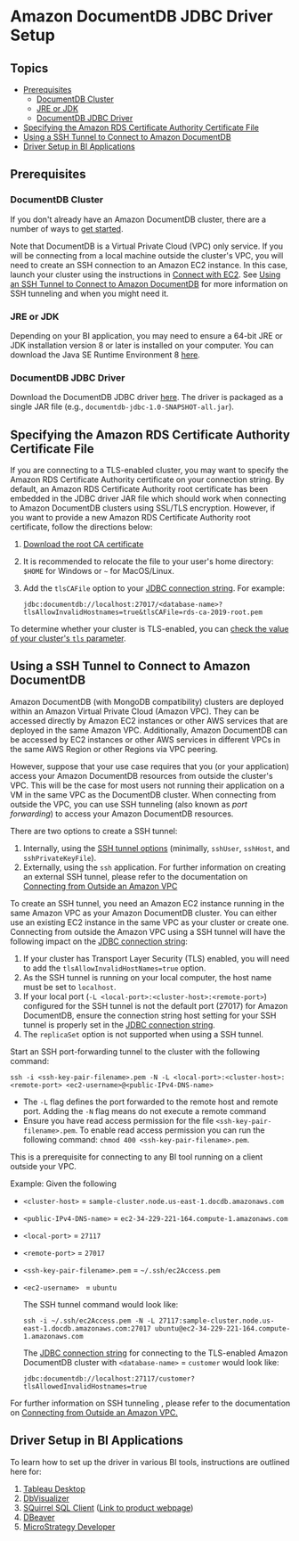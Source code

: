 # Amazon DocumentDB JDBC Driver Setup

## Topics
- [Prerequisites](#prerequisites)  
    - [DocumentDB Cluster](#documentdb-cluster)
    - [JRE or JDK](#jre-or-jdk) 
    - [DocumentDB JDBC Driver](#documentdb-jdbc-driver)
- [Specifying the Amazon RDS Certificate Authority Certificate File](#specifying-the-amazon-rds-certificate-authority-certificate-file) 
- [Using a SSH Tunnel to Connect to Amazon DocumentDB](#using-a-ssh-tunnel-to-connect-to-amazon-documentdb)
- [Driver Setup in BI Applications](#driver-setup-in-bi-applications)
    
## Prerequisites

### DocumentDB Cluster
If you don't already have an Amazon DocumentDB cluster, there are a number of ways to 
[get started](https://docs.aws.amazon.com/documentdb/latest/developerguide/get-started-guide.html). 

Note that DocumentDB is a Virtual Private Cloud (VPC) only service. 
If you will be connecting from a local machine outside the cluster's VPC, you will need to 
create an SSH connection to an Amazon EC2 instance. In this case, launch your cluster using the instructions in 
[Connect with EC2](https://docs.aws.amazon.com/documentdb/latest/developerguide/connect-ec2.html). 
See [Using an SSH Tunnel to Connect to Amazon DocumentDB](#using-a-ssh-tunnel-to-connect-to-amazon-documentdb) 
for more information on SSH tunneling and when you might need it.

### JRE or JDK
Depending on your BI application, you may need to ensure a 64-bit JRE or JDK installation version 8 
or later is installed on your computer. You can download the Java SE Runtime Environment 8 
[here](https://www.oracle.com/ca-en/java/technologies/javase-jre8-downloads.html).  

### DocumentDB JDBC Driver
Download the DocumentDB JDBC driver [here](https://github.com/aws/amazon-documentdb-jdbc-driver/releases). The driver is packaged as a single JAR file
(e.g., `documentdb-jdbc-1.0-SNAPSHOT-all.jar`).

## Specifying the Amazon RDS Certificate Authority Certificate File
If you are connecting to a TLS-enabled cluster, you may want to specify the Amazon RDS Certificate Authority certificate 
on your connection string. By default, an Amazon RDS Certificate Authority root certificate has been embedded in the 
JDBC driver JAR file which should work when connecting to Amazon DocumentDB clusters using SSL/TLS encryption. However, 
if you want to provide a new Amazon RDS Certificate Authority root certificate, follow the directions below:
1. [Download the root CA certificate](https://s3.amazonaws.com/rds-downloads/rds-ca-2019-root.pem)
2. It is recommended to relocate the file to your user's home directory: `$HOME` for Windows or `~` for MacOS/Linux.
3. Add the `tlsCAFile` option to your [JDBC connection string](connection-string.md). For example: 
   
    ~~~
    jdbc:documentdb://localhost:27017/<database-name>?tlsAllowInvalidHostnames=true&tlsCAFile=rds-ca-2019-root.pem
    ~~~

To determine whether your cluster is TLS-enabled, you can 
[check the value of your cluster's `tls` parameter](https://docs.aws.amazon.com/documentdb/latest/developerguide/connect_programmatically.html#connect_programmatically-determine_tls_value).

## Using a SSH Tunnel to Connect to Amazon DocumentDB
Amazon DocumentDB (with MongoDB compatibility) clusters are deployed within an Amazon Virtual Private Cloud (Amazon VPC). 
They can be accessed directly by Amazon EC2 instances or other AWS services that are deployed in the same Amazon VPC. 
Additionally, Amazon DocumentDB can be accessed by EC2 instances 
or other AWS services in different VPCs in the same AWS Region or other Regions via VPC peering.

However, suppose that your use case requires that you (or your application) access your Amazon DocumentDB resources 
from outside the cluster's VPC. This will be the case for most users not running their application 
on a VM in the same VPC as the DocumentDB cluster. When connecting from outside the VPC, 
you can use SSH tunneling (also known as  _port forwarding_) to access your Amazon DocumentDB resources.

There are two options to create a SSH tunnel:
1. Internally, using the [SSH tunnel options](connection-string.md) (minimally, `sshUser`, `sshHost`, and 
`sshPrivateKeyFile`).
2. Externally, using the `ssh` application. For further information on creating an external SSH tunnel, please refer to
the documentation on [Connecting from Outside an Amazon VPC](https://docs.aws.amazon.com/documentdb/latest/developerguide/connect-from-outside-a-vpc.html)


To create an SSH tunnel, you need an Amazon EC2 instance running in the same Amazon VPC as your Amazon DocumentDB 
cluster. You can either use an existing EC2 instance in the same VPC as your cluster or create one. Connecting from 
outside the Amazon VPC using a SSH tunnel will have the following impact on the [JDBC connection string](connection-string.md):
1. If your cluster has Transport Layer Security (TLS) enabled, you will need to add the `tlsAllowInvalidHostNames=true` 
option.
2. As the SSH tunnel is running on your local computer, the host name must be set to `localhost`.
3. If your local port (`-L <local-port>:<cluster-host>:<remote-port>`) configured for the SSH tunnel is not the default
port (27017) for Amazon DocumentDB, ensure the connection string host setting for your SSH tunnel is properly set in the
[JDBC connection string](connection-string.md).
4. The `replicaSet` option is not supported when using a SSH tunnel.

Start an SSH port-forwarding tunnel to the cluster with the following command:

~~~
ssh -i <ssh-key-pair-filename>.pem -N -L <local-port>:<cluster-host>:<remote-port> <ec2-username>@<public-IPv4-DNS-name>
~~~

- The `-L` flag defines the port forwarded to the remote host and remote port. Adding the `-N` flag means do not 
          execute a remote command
- Ensure you have read access permission for the file `<ssh-key-pair-filename>.pem`. To enable read access permission you 
can run the following command: `chmod 400 <ssh-key-pair-filename>.pem`.

This is a prerequisite for connecting to any BI tool running on a client outside your VPC.

Example: Given the following
- `<cluster-host>` = `sample-cluster.node.us-east-1.docdb.amazonaws.com`
- `<public-IPv4-DNS-name>` = `ec2-34-229-221-164.compute-1.amazonaws.com`
- `<local-port>` = `27117`
- `<remote-port>` = `27017`
- `<ssh-key-pair-filename>.pem` = `~/.ssh/ec2Access.pem`
- `<ec2-username> ` = `ubuntu`

    The SSH tunnel command would look like:

    ~~~
    ssh -i ~/.ssh/ec2Access.pem -N -L 27117:sample-cluster.node.us-east-1.docdb.amazonaws.com:27017 ubuntu@ec2-34-229-221-164.compute-1.amazonaws.com
    ~~~

    The [JDBC connection string](connection-string.md) for connecting to the TLS-enabled Amazon DocumentDB cluster with 
    `<database-name>` = `customer` would look like:

    ~~~
    jdbc:documentdb://localhost:27117/customer?tlsAllowedInvalidHostnames=true
    ~~~

For further information on SSH tunneling , please refer to the documentation on
[Connecting from Outside an Amazon VPC.](https://docs.aws.amazon.com/documentdb/latest/developerguide/connect-from-outside-a-vpc.html)

## Driver Setup in BI Applications
To learn how to set up the driver in various BI tools, instructions are outlined here for:
1. [Tableau Desktop](tableau-desktop-driver-setup.md) 
2. [DbVisualizer](dbvisualizer-driver-setup.md)
3. [SQuirrel SQL Client](squirrel-sql-client-driver-setup.md) ([Link to product webpage](https://www.dbvis.com/))
4. [DBeaver](dbeaver-driver-setup.md)
5. [MicroStrategy Developer](microstrategy-developer-driver-setup.md)